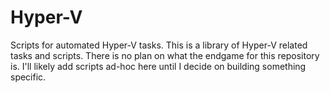 # Hyper-V
Scripts for automated Hyper-V tasks.
This is a library of Hyper-V related tasks and scripts. There is no plan on what the endgame for this repository is. I'll likely add scripts ad-hoc here until I decide on building something specific. 
